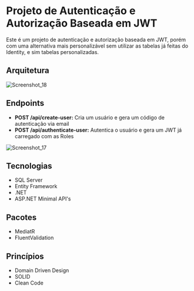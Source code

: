    <h1>Projeto de Autenticação e Autorização Baseada em JWT</h1>
    <p>Este é um projeto de autenticação e autorização baseada em JWT, porém com uma alternativa mais personalizável sem utilizar as tabelas já feitas do Identity, e sim tabelas personalizadas.</p>

<h2>Arquitetura</h2>

![Screenshot_18](https://github.com/user-attachments/assets/4a14fabd-74c3-45b0-bce6-b89853e3184b)


<h2>Endpoints</h2>
    <ul>
        <li><strong>POST /api/create-user:</strong> Cria um usuário e gera um código de autenticação via email</li>
        <li><strong>POST /api/authenticate-user:</strong> Autentica o usuário e gera um JWT já carregado com as Roles</li>
    </ul>
    
![Screenshot_17](https://github.com/user-attachments/assets/ba9e5abf-300e-45ab-ba97-d40c9d40727b)

   
   <h2>Tecnologias</h2>
    <ul>
        <li>SQL Server</li>
        <li>Entity Framework</li>
        <li>.NET</li>
        <li>ASP.NET Minimal API's</li>
    </ul>
    
<h2>Pacotes</h2>
   <ul>
        <li>MediatR</li>
        <li>FluentValidation</li>
    </ul>

<h2>Princípios</h2>
    <ul>
        <li>Domain Driven Design</li>
        <li>SOLID</li>
        <li>Clean Code</li>
    </ul>

